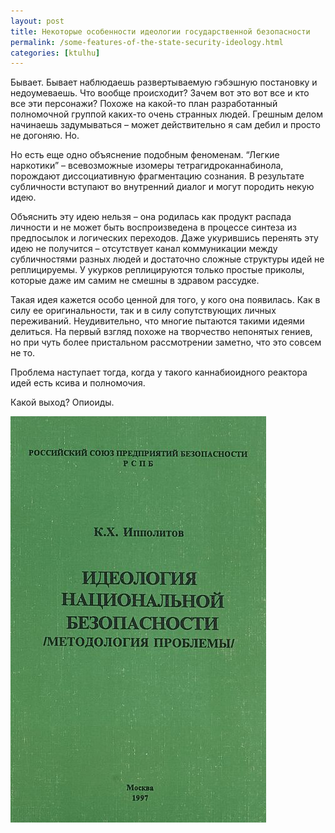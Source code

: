```yaml
---
layout: post
title: Некоторые особенности идеологии государственной безопасности
permalink: /some-features-of-the-state-security-ideology.html
categories: [ktulhu]
---
```


Бывает. Бывает наблюдаешь развертываемую гэбэшную постановку и недоумеваешь. Что вообще происходит? Зачем вот это вот все и кто все эти персонажи? Похоже на какой-то план разработанный полномочной группой каких-то очень странных людей. Грешным делом начинаешь задумываться – может действительно я сам дебил и просто не догоняю. Но.

Но есть еще одно объяснение подобным феноменам. “Легкие наркотики” – всевозможные изомеры тетрагидроканнабинола, порождают диссоциативную фрагментацию сознания. В результате субличности вступают во внутренний диалог и могут породить некую идею.

Объяснить эту идею нельзя – она родилась как продукт распада личности и не может быть воспроизведена в процессе синтеза из предпосылок и логических переходов. Даже укурившись перенять эту идею не получится – отсутствует канал коммуникации между субличностями разных людей и достаточно сложные структуры идей не реплицируемы. У укурков реплицируются только простые приколы, которые даже им самим не смешны в здравом рассудке.

Такая идея кажется особо ценной для того, у кого она появилась. Как в силу ее оригинальности, так и в силу сопутствующих личных переживаний. Неудивительно, что многие пытаются такими идеями делиться. На первый взгляд похоже на творчество непонятых гениев, но при чуть более пристальном рассмотрении заметно, что это совсем не то. 

Проблема наступает тогда, когда у такого каннабиоидного реактора идей есть ксива и полномочия.

Какой выход? Опиоиды.

![идеологии государственной безопасности](/images/2020/01/id-nat-bez.jpg)

